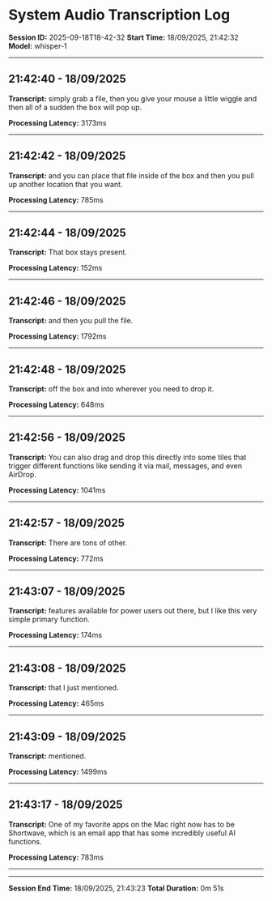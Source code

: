 # System Audio Transcription Log

**Session ID:** 2025-09-18T18-42-32
**Start Time:** 18/09/2025, 21:42:32
**Model:** whisper-1

---

## 21:42:40 - 18/09/2025

**Transcript:** simply grab a file, then you give your mouse a little wiggle and then all of a sudden the box will pop up.

**Processing Latency:** 3173ms

---

## 21:42:42 - 18/09/2025

**Transcript:** and you can place that file inside of the box and then you pull up another location that you want.

**Processing Latency:** 785ms

---

## 21:42:44 - 18/09/2025

**Transcript:** That box stays present.

**Processing Latency:** 152ms

---

## 21:42:46 - 18/09/2025

**Transcript:** and then you pull the file.

**Processing Latency:** 1792ms

---

## 21:42:48 - 18/09/2025

**Transcript:** off the box and into wherever you need to drop it.

**Processing Latency:** 648ms

---

## 21:42:56 - 18/09/2025

**Transcript:** You can also drag and drop this directly into some tiles that trigger different functions like sending it via mail, messages, and even AirDrop.

**Processing Latency:** 1041ms

---

## 21:42:57 - 18/09/2025

**Transcript:** There are tons of other.

**Processing Latency:** 772ms

---

## 21:43:07 - 18/09/2025

**Transcript:** features available for power users out there, but I like this very simple primary function.

**Processing Latency:** 174ms

---

## 21:43:08 - 18/09/2025

**Transcript:** that I just mentioned.

**Processing Latency:** 465ms

---

## 21:43:09 - 18/09/2025

**Transcript:** mentioned.

**Processing Latency:** 1499ms

---

## 21:43:17 - 18/09/2025

**Transcript:** One of my favorite apps on the Mac right now has to be Shortwave, which is an email app that has some incredibly useful AI functions.

**Processing Latency:** 783ms

---


---

**Session End Time:** 18/09/2025, 21:43:23
**Total Duration:** 0m 51s

